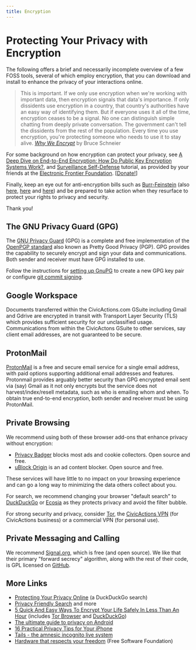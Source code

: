 ```yaml
---
title: Encryption
---
```


# Protecting Your Privacy with Encryption

The following offers a brief and necessarily incomplete overview of a few FOSS tools, several of which employ encryption, that you can download and install to enhance the privacy of your interactions online.

> This is important. If we only use encryption when we're working with important data, then encryption signals that data's importance. If only dissidents use encryption in a country, that country's authorities have an easy way of identifying them. But if everyone uses it all of the time, encryption ceases to be a signal. No one can distinguish simple chatting from deeply private conversation. The government can't tell the dissidents from the rest of the population. Every time you use encryption, you're protecting someone who needs to use it to stay alive.
> _[Why We Encrypt](https://www.schneier.com/blog/archives/2015/06/why_we_encrypt.html)_ by Bruce Schneier

For some background on how encryption can protect your privacy, see [A Deep Dive on End-to-End Encryption: How Do Public Key Encryption Systems Work?](https://ssd.eff.org/module/deep-dive-end-end-encryption-how-do-public-key-encryption-systems-work), and [Surveillance Self-Defense](https://ssd.eff.org/en) tutorial, as provided by your friends at the [Electronic Frontier Foundation](https://www.eff.org/). \[[Donate!](https://supporters.eff.org/donate/)]

Finally, keep an eye out for anti-encryption bills such as [Burr-Feinstein](https://www.techdirt.com/articles/20160527/08343534565/burr-feinstein-anti-encryption-bill-has-no-support-wont-be-moving-forward-anytime-soon.shtml) (also [here](https://www.wired.com/2016/04/senates-draft-encryption-bill-privacy-nightmare/), [here](https://www.engadget.com/2016/09/10/anti-encryption-bill-proposed-changes/) and [here](https://duckduckgo.com/?q=anti-encryption%2Bbill&ia=web)) and be prepared to take action when they resurface to protect your rights to privacy and security.

Thank you!

## The GNU Privacy Guard (GPG)

The [GNU Privacy Guard](https://www.gnupg.org/) (GPG) is a complete and free implementation of the [OpenPGP standard](https://www.ietf.org/rfc/rfc4880.txt) also known as Pretty Good Privacy (PGP). GPG provides the capability to securely encrypt and sign your data and communications. Both sender and receiver must have GPG installed to use.

Follow the instructions for [setting up GnuPG](./gnupg.md) to create a new GPG key pair or configure [git commit signing](../../practice-areas/engineering/git.md#commit-signing).

## Google Workspace

Documents transferred within the CivicActions.com GSuite including Gmail and Gdrive are encrypted in transit with Transport Layer Security (TLS) which provides sufficient security for our unclassified usage. Communications from within the CivicActons GSuite to other services, say client email addresses, are not guaranteed to be secure.

## ProtonMail

[ProtonMail](https://protonmail.com/) is a free and secure email service for a single email address, with paid options supporting additional email addresses and features. Protonmail provides arguably better security than GPG encrypted email sent via (say) Gmail as it not only encrypts but the service does not harvest/index/resell metadata, such as who is emailing whom and when. To obtain true end-to-end encryption, both sender and receiver must be using ProtonMail.

## Private Browsing

We recommend using both of these browser add-ons that enhance privacy without encryption:

-   [Privacy Badger](https://www.eff.org/privacybadger) blocks most ads and cookie collectors. Open source and free.
-   [uBlock Origin](https://ublockorigin.com) is an ad content blocker. Open source and free.

These services will have little to no impact on your browsing experience and can go a long way to minimizing the data others collect about you.

For search, we recommend changing your browser "default search" to [DuckDuckGo](https://duckduckgo.com/) or [Ecosia](https://www.ecosia.org/) as they protects privacy and avoid the filter bubble.

For strong security and privacy, consider [Tor](https://www.torproject.org/), the [CivicActions VPN](https://git.civicactions.net/devops/internal-it-wireguard-vpn/tree/master) (for CivicActions business) or a commercial VPN (for personal use).

## Private Messaging and Calling

We recommend [Signal.org](https://signal.org/), which is free (and open source). We like that their primary "forward secrecy" algorithm, along with the rest of their code, is GPL licensed on [GitHub](https://github.com/signalapp/).

## More Links

-   [Protecting Your Privacy Online](https://duckduckgo.com/?q=protecting+your+privacy+online) (a DuckDuckGo search)
-   [Privacy Friendly Search](https://info.ecosia.org/privacy) and more
-   [5 Quick And Easy Ways To Encrypt Your Life Safely In Less Than An Hour](https://www.lifehack.org/562648/5-quick-and-easy-way-encrypt-your-life-safely) (includes [Tor Browser](https://www.torproject.org/projects/torbrowser.html.en) and [DuckDuckGo](https://duckduckgo.com/))
-   [The ultimate guide to privacy on Android](https://www.computerworld.com/article/3545530/ultimate-guide-to-privacy-on-android.html)
-   [16 Practical Privacy Tips for Your iPhone](https://www.nytimes.com/wirecutter/guides/iphone-privacy-tips/)
-   [Tails - the amnesic incognito live system](https://tails.boum.org/)
-   [Hardware that respects your freedom](https://ryf.fsf.org/) (Free Software Foundation)
